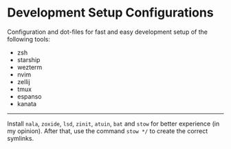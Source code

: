 # Development Setup Configurations
Configuration and dot-files for fast and easy development setup of the following tools:
- zsh
- starship
- wezterm
- nvim
- zellij
- tmux
- espanso
- kanata
---
Install `nala`, `zoxide`, `lsd`, `zinit`, `atuin`, `bat` and `stow` for better experience (in my opinion).
After that, use the command `stow */` to create the correct symlinks.
